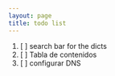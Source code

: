 ```yaml
---
layout: page
title: todo list
---
```


1. [ ] search bar for the dicts
2. [ ] Tabla de contenidos
3. [ ] configurar DNS